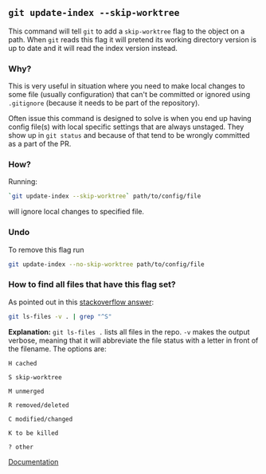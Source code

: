 ## `git update-index --skip-worktree`

This command will tell `git` to add a `skip-worktree` flag to the object on a path. When `git` reads this flag it will pretend its working directory version is up to date and it will read the index version instead.

### Why?

This is very useful in situation where you need to make local changes to some file (usually configuration) that can't be committed or ignored using `.gitignore` (because it needs to be part of the repository).

Often issue this command is designed to solve is when you end up having config file(s) with local specific settings that are always unstaged. They show up in `git status` and because of that tend to be wrongly committed as a part of the PR.

### How?

Running:

```sh
`git update-index --skip-worktree` path/to/config/file
```

will ignore local changes to specified file.

### Undo

To remove this flag run

```sh
git update-index --no-skip-worktree path/to/config/file
```

### How to find all files that have this flag set?

As pointed out in this [stackoverflow answer](https://stackoverflow.com/a/42363882/521373):

```sh
git ls-files -v . | grep "^S"
```

**Explanation:** `git ls-files .` lists all files in the repo. `-v` makes the output verbose, meaning that it will abbreviate the file status with a letter in front of the filename. The options are:

    H cached

    S skip-worktree

    M unmerged

    R removed/deleted

    C modified/changed

    K to be killed

    ? other

[Documentation](https://git-scm.com/docs/git-ls-files#Documentation/git-ls-files.txt-H)
